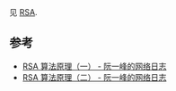 见 [RSA](/wiki-kingen-en/cs/algorithm/cryptography/rsa.html).

## 参考

-   [RSA 算法原理（一） - 阮一峰的网络日志](http://www.ruanyifeng.com/blog/2013/06/rsa_algorithm_part_one.html)
-   [RSA 算法原理（二） - 阮一峰的网络日志](http://www.ruanyifeng.com/blog/2013/06/rsa_algorithm_part_two.html)
